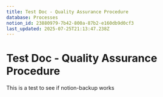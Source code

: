 ```yaml
---
title: Test Doc - Quality Assurance Procedure
database: Processes
notion_id: 23880979-7b42-800a-87b2-e160db9d0cf3
last_updated: 2025-07-25T21:13:47.238Z
---
```


# Test Doc - Quality Assurance Procedure


This is a test to see if notion-backup works

